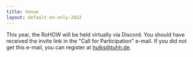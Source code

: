 ```yaml
---
title: Venue
layout: default-en-only-2022
---
```


This year, the RoHOW will be held virtually via Discord.
You should have received the invite link in the "Call for Participation" e-mail.
If you did not get this e-mail, you can register at [hulks@tuhh.de](mailto:hulks@tuhh.de).
